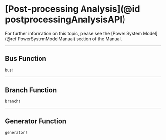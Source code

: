 # [Post-processing Analysis](@id postprocessingAnalysisAPI)

For further information on this topic, please see the [Power System Model](@ref PowerSystemModelManual) section of the Manual.

---

## Bus Function
```@docs
bus!
```

---

## Branch Function
```@docs
branch!
```

---

## Generator Function
```@docs
generator!
```
